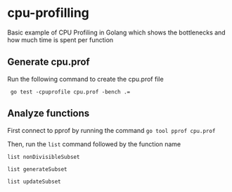 # cpu-profilling
Basic example of CPU Profiling in Golang which shows the bottlenecks and how much time is 
spent per function

## Generate cpu.prof
Run the following command to create the cpu.prof file

`` go test -cpuprofile cpu.prof -bench .=``

## Analyze functions
First connect to pprof by running the command ``go tool pprof cpu.prof``

Then, run the ``list`` command followed by the function name

``list nonDivisibleSubset``

``list generateSubset``

``list updateSubset``